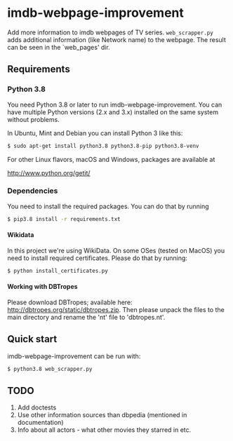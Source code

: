 # imdb-webpage-improvement

Add more information to imdb webpages of TV series.
`web_scrapper.py` adds additional information (like Network name) to the webpage. The result can be seen in the `web_pages' dir.

## Requirements

### Python 3.8
You need Python 3.8 or later to run imdb-webpage-improvement. You can have multiple Python versions (2.x and 3.x) installed on the same system without problems.

In Ubuntu, Mint and Debian you can install Python 3 like this:

```bash
$ sudo apt-get install python3.8 python3.8-pip python3.8-venv
```

For other Linux flavors, macOS and Windows, packages are available at

http://www.python.org/getit/

### Dependencies
You need to install the required packages. You can do that by running
```bash
$ pip3.8 install -r requirements.txt
```
#### Wikidata
In this project we're using WikiData. On some OSes (tested on MacOS) you need to install required certificates.
Please do that by running:
```bash
$ python install_certificates.py
``` 

#### Working with DBTropes

Please download DBTropes; available here: http://dbtropes.org/static/dbtropes.zip.
Then please unpack the files to the main directory and rename the 'nt' file to 'dbtropes.nt'.


## Quick start
imdb-webpage-improvement can be run with:
```bash
$ python3.8 web_scrapper.py
```

## TODO
1. Add doctests
2. Use other information sources than dbpedia (mentioned in documentation)
3. Info about all actors - what other movies they starred in etc.